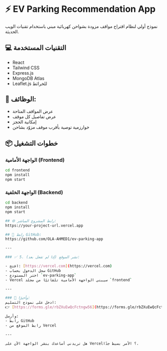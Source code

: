 
# ⚡ EV Parking Recommendation App

نموذج أولي لنظام اقتراح مواقف مزودة بشواحن كهربائية مبني باستخدام تقنيات الويب الحديثة.

## 💻 التقنيات المستخدمة
- React
- Tailwind CSS
- Express.js
- MongoDB Atlas
- Leaflet.js للخرائط

## 🚀 الوظائف:
- عرض المواقف المتاحة
- عرض تفاصيل كل موقف
- إمكانية الحجز
- خوارزمية توصية بأقرب موقف مزوّد بشاحن

## 📦 خطوات التشغيل

### الواجهة الأمامية (Frontend)
```bash
cd frontend
npm install
npm start
```

### الواجهة الخلفية (Backend)
```bash
cd backend
npm install
npm start

## 🌐 رابط المشروع المباشر:
https://your-project-url.vercel.app

## 🔗 رابط GitHub:
https://github.com/OLA-AHMED1/ev-parking-app

---

### ✅ 5. نشر الموقع (إذا لم تفعل بعد):

- افتح: [https://vercel.com](https://vercel.com)
- سجل الدخول بحساب GitHub
- اختر المستودع `ev-parking-app`
- Vercel سيبني الواجهة الأمامية تلقائيًا من مجلد `frontend`

---

### 📩 وأخيرًا:
ادخل على نموذج التسليم:
👉 [https://forms.gle/rbZXuEwQcFctngw56](https://forms.gle/rbZXuEwQcFctngw56)

وأرسل:
- رابط GitHub
- رابط الموقع من Vercel

---

هل تريدني أساعدك بنشر الواجهة الآن على Vercel؟ الأمر بسيط جدًا.

